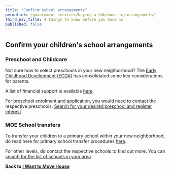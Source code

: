 ```yaml
---
title: "Confirm school arrangements"
permalink: /government-services/buying-a-hdb/move-in/arrangements/
third_nav_title: 4 things to know before you move in  
published: false
---
```


## Confirm your children's school arrangements

### Preschool and Childcare

Not sure how to select preschools in your new neighborhood? The [Early Childhood Development (ECDA)](https://www.ecda.gov.sg/Parents/Pages/Parents-Overview-of-PSE.aspx#SelectingaKindergarten) has consolidated some key considerations for parents.   

A list of financial support is available <a href="https://www.ecda.gov.sg/Pages/Subsidies-and-Financial-Assistance.aspx" target="_blank">here</a>.

For preschool enrolment and application, you would need to contact the respective preschools. [Search for your desired preschool and register interest](https://cms.ecda.gov.sg/prweb/IAC/zGwoaxwY6Bz0rcpuMWgTMg%5B%5B*/!STANDARD)


### MOE School transfers

To transfer your children to a primary school within your new neighborhood,  do read here for primary school transfer procedures [here](https://beta.moe.gov.sg/primary/transfers/).

For other levels, do contact the respective schools to find out more. You can [search for the list of schools in your area](https://beta.moe.gov.sg/schoolfinder/).



**Back to [I Want to Move House](/government-services/move-house/overview)**
